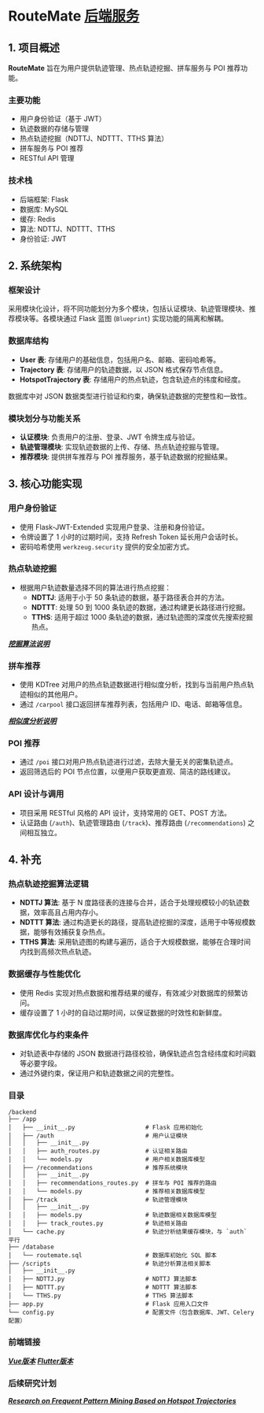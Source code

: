 # RouteMate [后端服务](https://github.com/reqwaaaaa/Maybe-its-life/blob/main/%E8%BD%AF%E8%91%97%E8%AF%81%E4%B9%A6.pdf)

## 1. 项目概述

**RouteMate** 旨在为用户提供轨迹管理、热点轨迹挖掘、拼车服务与 POI 推荐功能。

### 主要功能
- 用户身份验证（基于 JWT）
- 轨迹数据的存储与管理
- 热点轨迹挖掘（NDTTJ、NDTTT、TTHS 算法）
- 拼车服务与 POI 推荐
- RESTful API 管理

### 技术栈
- 后端框架: Flask
- 数据库: MySQL
- 缓存: Redis
- 算法: NDTTJ、NDTTT、TTHS
- 身份验证: JWT

## 2. 系统架构

### 框架设计
采用模块化设计，将不同功能划分为多个模块，包括认证模块、轨迹管理模块、推荐模块等。各模块通过 Flask 蓝图 (`Blueprint`) 实现功能的隔离和解耦。

### 数据库结构
- **User 表**: 存储用户的基础信息，包括用户名、邮箱、密码哈希等。
- **Trajectory 表**: 存储用户的轨迹数据，以 JSON 格式保存节点信息。
- **HotspotTrajectory 表**: 存储用户的热点轨迹，包含轨迹点的纬度和经度。

数据库中对 JSON 数据类型进行验证和约束，确保轨迹数据的完整性和一致性。

### 模块划分与功能关系
- **认证模块**: 负责用户的注册、登录、JWT 令牌生成与验证。
- **轨迹管理模块**: 实现轨迹数据的上传、存储、热点轨迹挖掘与管理。
- **推荐模块**: 提供拼车推荐与 POI 推荐服务，基于轨迹数据的挖掘结果。

## 3. 核心功能实现

### 用户身份验证
- 使用 Flask-JWT-Extended 实现用户登录、注册和身份验证。
- 令牌设置了 1 小时的过期时间，支持 Refresh Token 延长用户会话时长。
- 密码哈希使用 `werkzeug.security` 提供的安全加密方式。

### 热点轨迹挖掘
- 根据用户轨迹数量选择不同的算法进行热点挖掘：
  - **NDTTJ**: 适用于小于 50 条轨迹的数据，基于路径表合并的方法。
  - **NDTTT**: 处理 50 到 1000 条轨迹的数据，通过构建更长路径进行挖掘。
  - **TTHS**: 适用于超过 1000 条轨迹的数据，通过轨迹图的深度优先搜索挖掘热点。
  
[***挖掘算法说明***](https://github.com/reqwaaaaa/Maybe-its-life/blob/main/%E7%83%AD%E7%82%B9%E8%BD%A8%E8%BF%B9%E6%8C%96%E6%8E%98.md)

### 拼车推荐
- 使用 KDTree 对用户的热点轨迹数据进行相似度分析，找到与当前用户热点轨迹相似的其他用户。
- 通过 `/carpool` 接口返回拼车推荐列表，包括用户 ID、电话、邮箱等信息。

[***相似度分析说明***](https://github.com/reqwaaaaa/Maybe-its-life/blob/main/%E8%BD%A8%E8%BF%B9%E7%9B%B8%E4%BC%BC%E5%BA%A6%E5%88%86%E6%9E%90.md)

### POI 推荐
- 通过 `/poi` 接口对用户热点轨迹进行过滤，去除大量无关的密集轨迹点。
- 返回筛选后的 POI 节点位置，以便用户获取更直观、简洁的路线建议。

### API 设计与调用
- 项目采用 RESTful 风格的 API 设计，支持常用的 GET、POST 方法。
- 认证路由 (`/auth`)、轨迹管理路由 (`/track`)、推荐路由 (`/recommendations`) 之间相互独立。

## 4. 补充

### 热点轨迹挖掘算法逻辑
- **NDTTJ 算法**: 基于 N 度路径表的连接与合并，适合于处理规模较小的轨迹数据，效率高且占用内存小。
- **NDTTT 算法**: 通过构造更长的路径，提高轨迹挖掘的深度，适用于中等规模数据，能够有效捕获复杂热点。
- **TTHS 算法**: 采用轨迹图的构建与遍历，适合于大规模数据，能够在合理时间内找到高频次热点轨迹。

### 数据缓存与性能优化
- 使用 Redis 实现对热点数据和推荐结果的缓存，有效减少对数据库的频繁访问。
- 缓存设置了 1 小时的自动过期时间，以保证数据的时效性和新鲜度。

### 数据库优化与约束条件
- 对轨迹表中存储的 JSON 数据进行路径校验，确保轨迹点包含经纬度和时间戳等必要字段。
- 通过外键约束，保证用户和轨迹数据之间的完整性。

### 目录
```
/backend
├── /app
│   ├── __init__.py                    # Flask 应用初始化
│   ├── /auth                          # 用户认证模块
│   │   ├── __init__.py
│   │   ├── auth_routes.py             # 认证相关路由
│   │   └── models.py                  # 用户相关数据库模型
│   ├── /recommendations               # 推荐系统模块
│   │   ├── __init__.py
│   │   ├── recommendations_routes.py  # 拼车与 POI 推荐的路由
│   │   └── models.py                  # 推荐相关数据库模型
│   ├── /track                         # 轨迹管理模块
│   │   ├── __init__.py
│   │   ├── models.py                  # 轨迹数据相关数据库模型
│   │   ├── track_routes.py            # 轨迹相关路由
│   └── cache.py                       # 轨迹分析结果缓存模块，与 `auth` 平行
├── /database
│   └── routemate.sql                  # 数据库初始化 SQL 脚本
├── /scripts                           # 轨迹分析算法相关脚本
│   ├── __init__.py
│   ├── NDTTJ.py                       # NDTTJ 算法脚本
│   ├── NDTTT.py                       # NDTTT 算法脚本
│   └── TTHS.py                        # TTHS 算法脚本
├── app.py                             # Flask 应用入口文件
└── config.py                          # 配置文件（包含数据库、JWT、Celery 配置）
```

### 前端链接
  
[***Vue版本***](https://github.com/reqwaaaaa/RM_Vue)
[***Flutter版本***](https://github.com/reqwaaaaa/RouteMate_Front)

### 后续研究计划

[***Research on Frequent Pattern Mining Based on Hotspot Trajectories***](https://github.com/reqwaaaaa/Maybe-its-life/blob/main/Research%20on%20Frequent%20Pattern%20Mining%20Based%20on%20Hotspot%20Trajectories.md)
